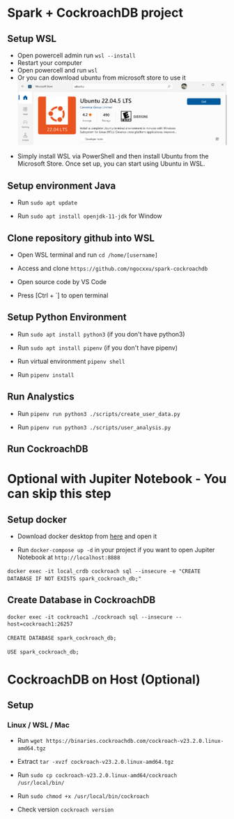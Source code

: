 # Spark + CockroachDB project

## Setup WSL

- Open powercell admin run `wsl --install`
- Restart your computer
- Open powercell and run `wsl`
- Or you can download ubuntu from microsoft store to use it
  ![alt text](image.png)

* Simply install WSL via PowerShell and then install Ubuntu from the Microsoft Store. Once set up, you can start using Ubuntu in WSL.

## Setup environment Java

- Run `sudo apt update`

- Run `sudo apt install openjdk-11-jdk` for Window

## Clone repository github into WSL

- Open WSL terminal and run `cd /home/[username]`

- Access and clone `https://github.com/ngocxxu/spark-cockroachdb`

- Open source code by VS Code

- Press [Ctrl + `] to open terminal

## Setup Python Environment

- Run `sudo apt install python3` (if you don't have python3)

- Run `sudo apt install pipenv` (if you don't have pipenv)

- Run virtual environment `pipenv shell`

- Run `pipenv install`

## Run Analystics

- Run `pipenv run python3 ./scripts/create_user_data.py`

- Run `pipenv run python3 ./scripts/user_analysis.py`

## Run CockroachDB

# Optional with Jupiter Notebook - You can skip this step

## Setup docker

- Download docker desktop from [here](https://www.docker.com/products/docker-desktop/) and open it

- Run `docker-compose up -d` in your project if you want to open Jupiter Notebook at `http://localhost:8888`

`docker exec -it local_crdb cockroach sql --insecure -e "CREATE DATABASE IF NOT EXISTS spark_cockroach_db;"`

## Create Database in CockroachDB

```
docker exec -it cockroach1 ./cockroach sql --insecure --host=cockroach1:26257

CREATE DATABASE spark_cockroach_db;

USE spark_cockroach_db;

```

# CockroachDB on Host (Optional)

## Setup

### Linux / WSL / Mac

- Run `wget https://binaries.cockroachdb.com/cockroach-v23.2.0.linux-amd64.tgz`

- Extract `tar -xvzf cockroach-v23.2.0.linux-amd64.tgz`

- Run `sudo cp cockroach-v23.2.0.linux-amd64/cockroach /usr/local/bin/`

- Run `sudo chmod +x /usr/local/bin/cockroach`

- Check version `cockroach version`
